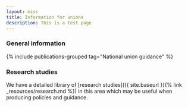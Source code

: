 ```yaml
---
layout: misc
title: Information for unions
description: This is a test page
---
```


### General information

{% include publications-grouped tag="National union guidance" %}

### Research studies

We have a detailed library of [research studies]({{ site.baseurl }}{% link _resources/research.md %}) in this area which may be useful when producing policies and guidance.

